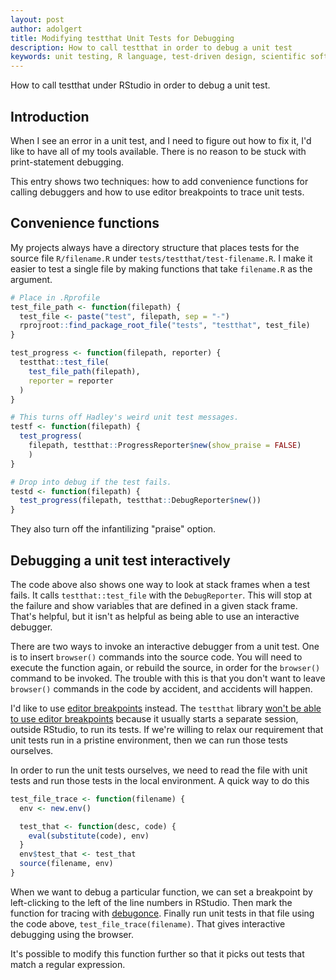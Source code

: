 ```yaml
---
layout: post
author: adolgert
title: Modifying testthat Unit Tests for Debugging
description: How to call testthat in order to debug a unit test
keywords: unit testing, R language, test-driven design, scientific software
---
```


How to call testthat under RStudio in order to debug a unit test.

## Introduction

When I see an error in a unit test, and I need to figure
out how to fix it, I'd like to have all of my tools
available. There is no reason to be stuck with print-statement
debugging.

This entry shows two techniques: how to add convenience
functions for calling debuggers and how to use editor
breakpoints to trace unit tests.

## Convenience functions

My projects always have a directory structure that places
tests for the source file `R/filename.R` under `tests/testthat/test-filename.R`. I make it easier to test a single file
by making functions that take `filename.R` as the argument.

~~~R
# Place in .Rprofile
test_file_path <- function(filepath) {
  test_file <- paste("test", filepath, sep = "-")
  rprojroot::find_package_root_file("tests", "testthat", test_file)
}

test_progress <- function(filepath, reporter) {
  testthat::test_file(
  	test_file_path(filepath),
  	reporter = reporter
  )
}

# This turns off Hadley's weird unit test messages.
testf <- function(filepath) {
  test_progress(
    filepath, testthat::ProgressReporter$new(show_praise = FALSE)
	)
}

# Drop into debug if the test fails.
testd <- function(filepath) {
  test_progress(filepath, testthat::DebugReporter$new())
}
~~~

They also turn off the infantilizing "praise" option.


## Debugging a unit test interactively

The code above also shows one way to look at stack frames
when a test fails. It calls `testthat::test_file` with
the `DebugReporter`. This will stop at the failure and
show variables that are defined in a given stack frame.
That's helpful, but it isn't as helpful as being able to
use an interactive debugger.

There are two ways to invoke an interactive debugger from
a unit test. One is to insert `browser()` commands into the
source code. You will need to execute the function again, or
rebuild the source, in order for the `browser()` command to
be invoked. The trouble with this is that you don't want to
leave `browser()` commands in the code by accident, and
accidents will happen.

I'd like to use [editor breakpoints](https://support.rstudio.com/hc/en-us/articles/205612627-Debugging-with-RStudio#stopping-on-a-line) instead.
The `testthat` library [won't be able to use editor
breakpoints](https://github.com/r-lib/testthat/issues/116) because it usually starts a separate session,
outside RStudio, to run its tests.
If we're willing to relax our requirement that unit tests
run in a pristine environment, then we can run those tests
ourselves.

In order to run the unit tests ourselves, we need to read
the file with unit tests and run those tests in the local
environment. A quick way to do this

~~~R
test_file_trace <- function(filename) {
  env <- new.env()

  test_that <- function(desc, code) {
    eval(substitute(code), env)
  }
  env$test_that <- test_that
  source(filename, env)
}
~~~

When we want to debug a particular function, we can
set a breakpoint by left-clicking to the left of
the line numbers in RStudio.  Then mark the function
for tracing
with [debugonce](https://stat.ethz.ch/R-manual/R-devel/library/base/html/debug.html). Finally run unit tests in that file
using the code above, `test_file_trace(filename)`.
That gives interactive debugging using the browser.

It's possible to modify this function further
so that it picks out tests that match a
regular expression.

